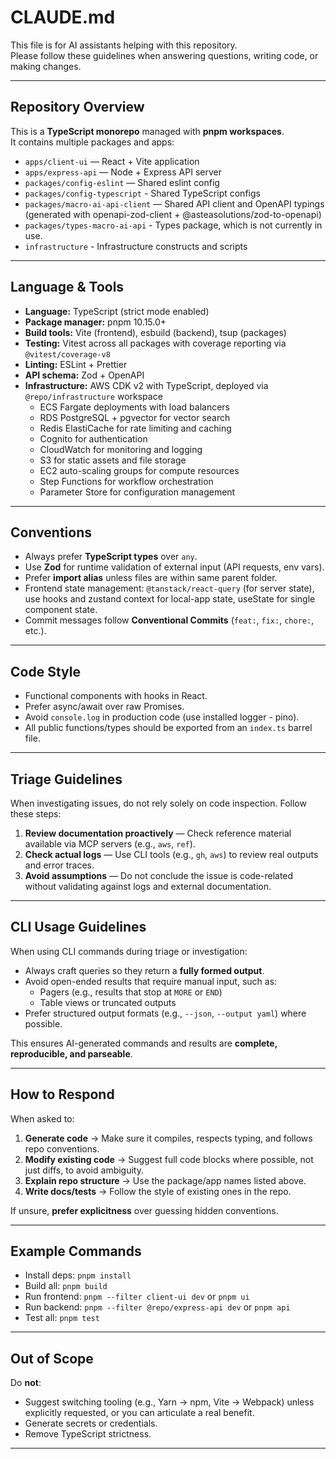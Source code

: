 # CLAUDE.md

This file is for AI assistants helping with this repository.  
Please follow these guidelines when answering questions, writing code, or making changes.

---

## Repository Overview

This is a **TypeScript monorepo** managed with **pnpm workspaces**.  
It contains multiple packages and apps:

- `apps/client-ui` — React + Vite application
- `apps/express-api` — Node + Express API server
- `packages/config-eslint` — Shared eslint config
- `packages/config-typescript` - Shared TypeScript configs
- `packages/macro-ai-api-client` — Shared API client and OpenAPI typings (generated with openapi-zod-client + @asteasolutions/zod-to-openapi)
- `packages/types-macro-ai-api` - Types package, which is not currently in use.
- `infrastructure` - Infrastructure constructs and scripts

---

## Language & Tools

- **Language:** TypeScript (strict mode enabled)
- **Package manager:** pnpm 10.15.0+
- **Build tools:** Vite (frontend), esbuild (backend), tsup (packages)
- **Testing:** Vitest across all packages with coverage reporting via `@vitest/coverage-v8`
- **Linting:** ESLint + Prettier
- **API schema:** Zod + OpenAPI
- **Infrastructure:** AWS CDK v2 with TypeScript, deployed via `@repo/infrastructure` workspace
  - ECS Fargate deployments with load balancers
  - RDS PostgreSQL + pgvector for vector search
  - Redis ElastiCache for rate limiting and caching
  - Cognito for authentication
  - CloudWatch for monitoring and logging
  - S3 for static assets and file storage
  - EC2 auto-scaling groups for compute resources
  - Step Functions for workflow orchestration
  - Parameter Store for configuration management

---

## Conventions

- Always prefer **TypeScript types** over `any`.
- Use **Zod** for runtime validation of external input (API requests, env vars).
- Prefer **import alias** unless files are within same parent folder.
- Frontend state management: `@tanstack/react-query` (for server state), use hooks and zustand context for local-app state,
  useState for single component state.
- Commit messages follow **Conventional Commits** (`feat:`, `fix:`, `chore:`, etc.).

---

## Code Style

- Functional components with hooks in React.
- Prefer async/await over raw Promises.
- Avoid `console.log` in production code (use installed logger - pino).
- All public functions/types should be exported from an `index.ts` barrel file.

---

## Triage Guidelines

When investigating issues, do not rely solely on code inspection. Follow these steps:

1. **Review documentation proactively** — Check reference material available via MCP servers (e.g., `aws`, `ref`).
2. **Check actual logs** — Use CLI tools (e.g., `gh`, `aws`) to review real outputs and error traces.
3. **Avoid assumptions** — Do not conclude the issue is code-related without validating against logs and external documentation.

---

## CLI Usage Guidelines

When using CLI commands during triage or investigation:

- Always craft queries so they return a **fully formed output**.
- Avoid open-ended results that require manual input, such as:
  - Pagers (e.g., results that stop at `MORE` or `END`)
  - Table views or truncated outputs
- Prefer structured output formats (e.g., `--json`, `--output yaml`) where possible.

This ensures AI-generated commands and results are **complete, reproducible, and parseable**.

---

## How to Respond

When asked to:

1. **Generate code** → Make sure it compiles, respects typing, and follows repo conventions.
2. **Modify existing code** → Suggest full code blocks where possible, not just diffs, to avoid ambiguity.
3. **Explain repo structure** → Use the package/app names listed above.
4. **Write docs/tests** → Follow the style of existing ones in the repo.

If unsure, **prefer explicitness** over guessing hidden conventions.

---

## Example Commands

- Install deps: `pnpm install`
- Build all: `pnpm build`
- Run frontend: `pnpm --filter client-ui dev` or `pnpm ui`
- Run backend: `pnpm --filter @repo/express-api dev` or `pnpm api`
- Test all: `pnpm test`

---

## Out of Scope

Do **not**:

- Suggest switching tooling (e.g., Yarn → npm, Vite → Webpack) unless explicitly requested, or you can articulate a real
  benefit.
- Generate secrets or credentials.
- Remove TypeScript strictness.

---
